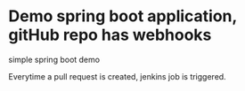 # Demo spring boot application, gitHub repo has webhooks
simple spring boot demo

Everytime a pull request is created, jenkins job is triggered.


